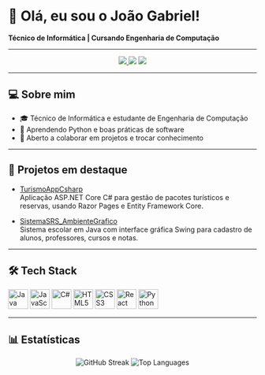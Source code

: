 # 👋 Olá, eu sou o João Gabriel!

**Técnico de Informática | Cursando Engenharia de Computação**

---

<p align="center">
  <a href="https://www.linkedin.com/in/jo%C3%A3o-gabriel-raja-gabaglia-doreste-6b52472a5/"><img src="https://img.shields.io/badge/LinkedIn-0A66C2?style=for-the-badge&logo=linkedin&logoColor=white" target="_blank"/>
  </a>
    <a href = "mailto: joao.doreste@al.infnet.edu.br"><img src="https://img.shields.io/badge/-Gmail-%23333?style=for-the-badge&logo=gmail&logoColor=white" target="_blank"></a>
  </a>
  <a href="https://instagram.com/jgrajaa_"><img src="https://img.shields.io/badge/Instagram-E4405F?style=for-the-badge&logo=instagram&logoColor=white" target="_blank"/>
  </a>
</p>

---

## 💻 Sobre mim

- 🎓 Técnico de Informática e estudante de Engenharia de Computação  
- 🌱 Aprendendo Python e boas práticas de software  
- 🤝 Aberto a colaborar em projetos e trocar conhecimento  

---

## 🚀 Projetos em destaque

- [TurismoAppCsharp](https://github.com/joaoraja/TurismoAppCsharp)  
  Aplicação ASP.NET Core C# para gestão de pacotes turísticos e reservas, usando Razor Pages e Entity Framework Core.

- [SistemaSRS_AmbienteGrafico](https://github.com/joaoraja/SistemaSRS_AmbienteGrafico)  
  Sistema escolar em Java com interface gráfica Swing para cadastro de alunos, professores, cursos e notas.
  
---

## 🛠️ Tech Stack

<p align="left">
  <img src="https://cdn.jsdelivr.net/gh/devicons/devicon/icons/java/java-original.svg"      alt="Java"    width="40" height="40"/>
  <img src="https://cdn.jsdelivr.net/gh/devicons/devicon/icons/javascript/javascript-original.svg" alt="JavaScript" width="40" height="40"/>
  <img src="https://cdn.jsdelivr.net/gh/devicons/devicon/icons/csharp/csharp-original.svg"    alt="C#"     width="40" height="40"/>
  <img src="https://cdn.jsdelivr.net/gh/devicons/devicon/icons/html5/html5-original.svg"      alt="HTML5" width="40" height="40"/>
  <img src="https://cdn.jsdelivr.net/gh/devicons/devicon/icons/css3/css3-original.svg"        alt="CSS3"  width="40" height="40"/>
  <img src="https://cdn.jsdelivr.net/gh/devicons/devicon/icons/react/react-original.svg"      alt="React" width="40" height="40"/>
  <img src="https://cdn.jsdelivr.net/gh/devicons/devicon/icons/python/python-original.svg"    alt="Python" width="40" height="40"/>
</p>

---

## 📊 Estatísticas

<p align="center">
  <img src="https://github-readme-stats.vercel.app/api?username=joaoraja&show_icons=true&theme=dracula&include_all_commits=true&count_private=true"      alt="GitHub Streak" />
  <img src="https://github-readme-stats.vercel.app/api/top-langs/?username=joaoraja&layout=compact&theme=dracula" alt="Top Languages" />
</p>
